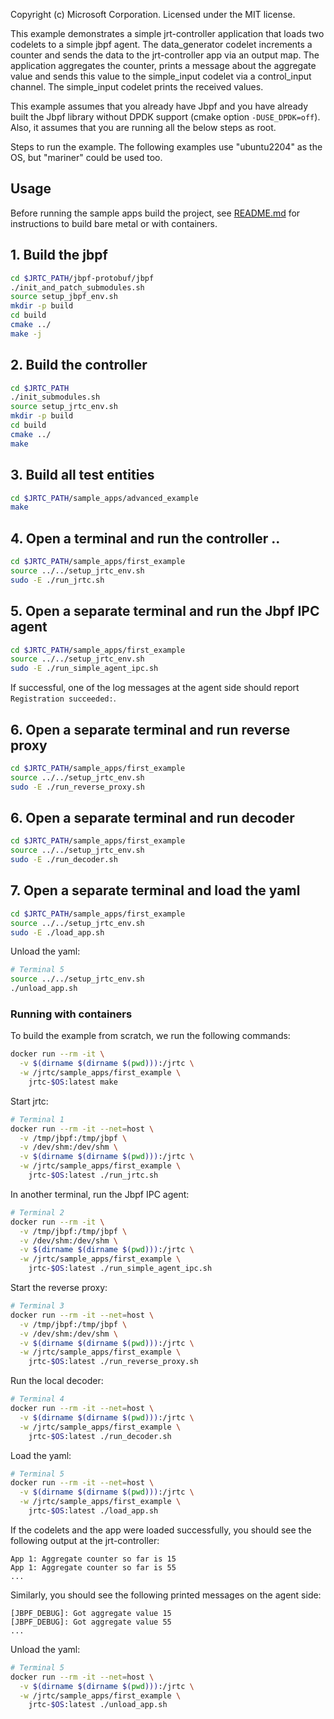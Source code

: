 Copyright (c) Microsoft Corporation.
Licensed under the MIT license.

This example demonstrates a simple jrt-controller application that loads two codelets to a simple jbpf agent.
The data_generator codelet increments a counter and sends the data to the jrt-controller app via an output map.
The application aggregates the counter, prints a message about the aggregate value and sends this
value to the simple_input codelet via a control_input channel. The simple_input codelet prints the received values.

This example assumes that you already have Jbpf and you have already built the Jbpf library without DPDK support (cmake option `-DUSE_DPDK=off`).
Also, it assumes that you are running all the below steps as root.

Steps to run the example.   The following examples use "ubuntu2204" as the OS, but "mariner" could be used too.

## Usage

Before running the sample apps build the project, see [README.md](../../README.md) for instructions to build bare metal or with containers.

## 1. Build the jbpf
  ```sh
  cd $JRTC_PATH/jbpf-protobuf/jbpf
  ./init_and_patch_submodules.sh
  source setup_jbpf_env.sh
  mkdir -p build
  cd build
  cmake ../
  make -j
  ```

## 2. Build the controller
  ```sh
  cd $JRTC_PATH
  ./init_submodules.sh
  source setup_jrtc_env.sh
  mkdir -p build
  cd build
  cmake ../
  make
  ```

## 3. Build all test entities
  ```sh
  cd $JRTC_PATH/sample_apps/advanced_example
  make
  ```

## 4. Open a terminal and run the controller ..
  ```sh
  cd $JRTC_PATH/sample_apps/first_example
  source ../../setup_jrtc_env.sh
  sudo -E ./run_jrtc.sh
  ```

## 5. Open a separate terminal and run the Jbpf IPC agent
  ```sh
  cd $JRTC_PATH/sample_apps/first_example
  source ../../setup_jrtc_env.sh
  sudo -E ./run_simple_agent_ipc.sh
  ```

If successful, one of the log messages at the agent side should report `Registration succeeded:`.

## 6. Open a separate terminal and run reverse proxy
  ```sh
  cd $JRTC_PATH/sample_apps/first_example
  source ../../setup_jrtc_env.sh
  sudo -E ./run_reverse_proxy.sh
  ```

## 6. Open a separate terminal and run decoder
  ```sh
  cd $JRTC_PATH/sample_apps/first_example
  source ../../setup_jrtc_env.sh
  sudo -E ./run_decoder.sh
  ```  

## 7. Open a separate terminal and load the yaml
  ```sh
  cd $JRTC_PATH/sample_apps/first_example
  source ../../setup_jrtc_env.sh
  sudo -E ./load_app.sh
  ```

Unload the yaml:
```sh
# Terminal 5
source ../../setup_jrtc_env.sh
./unload_app.sh
```

### Running with containers

To build the example from scratch, we run the following commands:
```sh
docker run --rm -it \
  -v $(dirname $(dirname $(pwd))):/jrtc \
  -w /jrtc/sample_apps/first_example \
    jrtc-$OS:latest make
```

Start jrtc:
```sh
# Terminal 1
docker run --rm -it --net=host \
  -v /tmp/jbpf:/tmp/jbpf \
  -v /dev/shm:/dev/shm \
  -v $(dirname $(dirname $(pwd))):/jrtc \
  -w /jrtc/sample_apps/first_example \
    jrtc-$OS:latest ./run_jrtc.sh
```

In another terminal, run the Jbpf IPC agent:
```sh
# Terminal 2
docker run --rm -it \
  -v /tmp/jbpf:/tmp/jbpf \
  -v /dev/shm:/dev/shm \
  -v $(dirname $(dirname $(pwd))):/jrtc \
  -w /jrtc/sample_apps/first_example \
    jrtc-$OS:latest ./run_simple_agent_ipc.sh
```

Start the reverse proxy:
```sh
# Terminal 3
docker run --rm -it --net=host \
  -v /tmp/jbpf:/tmp/jbpf \
  -v /dev/shm:/dev/shm \
  -v $(dirname $(dirname $(pwd))):/jrtc \
  -w /jrtc/sample_apps/first_example \
    jrtc-$OS:latest ./run_reverse_proxy.sh
```

Run the local decoder:
```sh
# Terminal 4
docker run --rm -it --net=host \
  -v $(dirname $(dirname $(pwd))):/jrtc \
  -w /jrtc/sample_apps/first_example \
    jrtc-$OS:latest ./run_decoder.sh
```

Load the yaml:
```sh
# Terminal 5
docker run --rm -it --net=host \
  -v $(dirname $(dirname $(pwd))):/jrtc \
  -w /jrtc/sample_apps/first_example \
    jrtc-$OS:latest ./load_app.sh
```

If the codelets and the app were loaded successfully, you should see the following output at the jrt-controller:
```
App 1: Aggregate counter so far is 15
App 1: Aggregate counter so far is 55
...
```

Similarly, you should see the following printed messages on the agent side:
```
[JBPF_DEBUG]: Got aggregate value 15
[JBPF_DEBUG]: Got aggregate value 55
...
```

Unload the yaml:
```sh
# Terminal 5
docker run --rm -it --net=host \
  -v $(dirname $(dirname $(pwd))):/jrtc \
  -w /jrtc/sample_apps/first_example \
    jrtc-$OS:latest ./unload_app.sh
```

